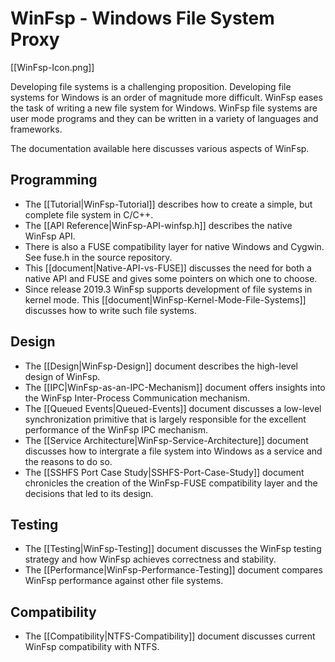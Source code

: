 # WinFsp - Windows File System Proxy

[[WinFsp-Icon.png]]

Developing file systems is a challenging proposition. Developing file systems for Windows is an order of magnitude more difficult. WinFsp eases the task of writing a new file system for Windows. WinFsp file systems are user mode programs and they can be written in a variety of languages and frameworks.

The documentation available here discusses various aspects of WinFsp.

## Programming

- The [[Tutorial|WinFsp-Tutorial]] describes how to create a simple, but complete file system in C/C++.
- The [[API Reference|WinFsp-API-winfsp.h]] describes the native WinFsp API.
- There is also a FUSE compatibility layer for native Windows and Cygwin. See fuse.h in the source repository.
- This [[document|Native-API-vs-FUSE]] discusses the need for both a native API and FUSE and gives some pointers on which one to choose.
- Since release 2019.3 WinFsp supports development of file systems in kernel mode. This [[document|WinFsp-Kernel-Mode-File-Systems]] discusses how to write such file systems.

## Design

- The [[Design|WinFsp-Design]] document describes the high-level design of WinFsp.
- The [[IPC|WinFsp-as-an-IPC-Mechanism]] document offers insights into the WinFsp Inter-Process Communication mechanism.
- The [[Queued Events|Queued-Events]] document discusses a low-level synchronization primitive that is largely responsible for the excellent performance of the WinFsp IPC mechanism.
- The [[Service Architecture|WinFsp-Service-Architecture]] document discusses how to intergrate a file system into Windows as a service and the reasons to do so.
- The [[SSHFS Port Case Study|SSHFS-Port-Case-Study]] document chronicles the creation of the WinFsp-FUSE compatibility layer and the decisions that led to its design.

## Testing

- The [[Testing|WinFsp-Testing]] document discusses the WinFsp testing strategy and how WinFsp achieves correctness and stability.
- The [[Performance|WinFsp-Performance-Testing]] document compares WinFsp performance against other file systems.

## Compatibility

- The [[Compatibility|NTFS-Compatibility]] document discusses current WinFsp compatibility with NTFS.
